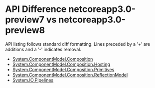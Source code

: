 # API Difference netcoreapp3.0-preview7 vs netcoreapp3.0-preview8

API listing follows standard diff formatting. Lines preceded by a '+' are
additions and a '-' indicates removal.

* [System.ComponentModel.Composition](3.0-preview8-standalone-packages_System.ComponentModel.Composition.md)
* [System.ComponentModel.Composition.Hosting](3.0-preview8-standalone-packages_System.ComponentModel.Composition.Hosting.md)
* [System.ComponentModel.Composition.Primitives](3.0-preview8-standalone-packages_System.ComponentModel.Composition.Primitives.md)
* [System.ComponentModel.Composition.ReflectionModel](3.0-preview8-standalone-packages_System.ComponentModel.Composition.ReflectionModel.md)
* [System.IO.Pipelines](3.0-preview8-standalone-packages_System.IO.Pipelines.md)

